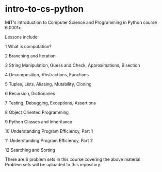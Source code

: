 # intro-to-cs-python
MIT's Introduction to Computer Science and Programming in Python course 6.0001x

Lessons include:

1	What is computation?

2	Branching and Iteration

3	String Manipulation, Guess and Check, Approximations, Bisection

4	Decomposition, Abstractions, Functions

5	Tuples, Lists, Aliasing, Mutability, Cloning

6	Recursion, Dictionaries

7	Testing, Debugging, Exceptions, Assertions

8	Object Oriented Programming	

9	Python Classes and Inheritance

10	Understanding Program Efficiency, Part 1

11	Understanding Program Efficiency, Part 2

12	Searching and Sorting

There are 6 problem sets in this course covering the above material. Problem sets will be uploaded to this repository.

